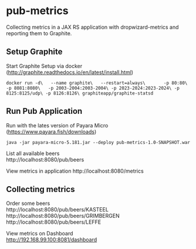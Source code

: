 # pub-metrics

Collecting metrics in a JAX RS application with dropwizard-metrics and reporting them to Graphite.

## Setup Graphite 
Start Graphite Setup via docker (http://graphite.readthedocs.io/en/latest/install.html)

`docker run -d\  
 --name graphite\  
 --restart=always\      
 -p 80:80\
 -p 8081:8080\  
 -p 2003-2004:2003-2004\
 -p 2023-2024:2023-2024\
 -p 8125:8125/udp\
 -p 8126:8126\
 graphiteapp/graphite-statsd`

## Run Pub Application
Run with the lates version of Payara Micro (https://www.payara.fish/downloads)

`java -jar payara-micro-5.181.jar --deploy pub-metrics-1.0-SNAPSHOT.war`

List all available beers  
http://localhost:8080/pub/beers

View metrics in application
http://localhost:8080/metrics

## Collecting metrics

Order some beers  
http://localhost:8080/pub/beers/KASTEEL  
http://localhost:8080/pub/beers/GRIMBERGEN  
http://localhost:8080/pub/beers/LEFFE  

View metrics on Dashboard  
http://192.168.99.100:8081/dashboard

